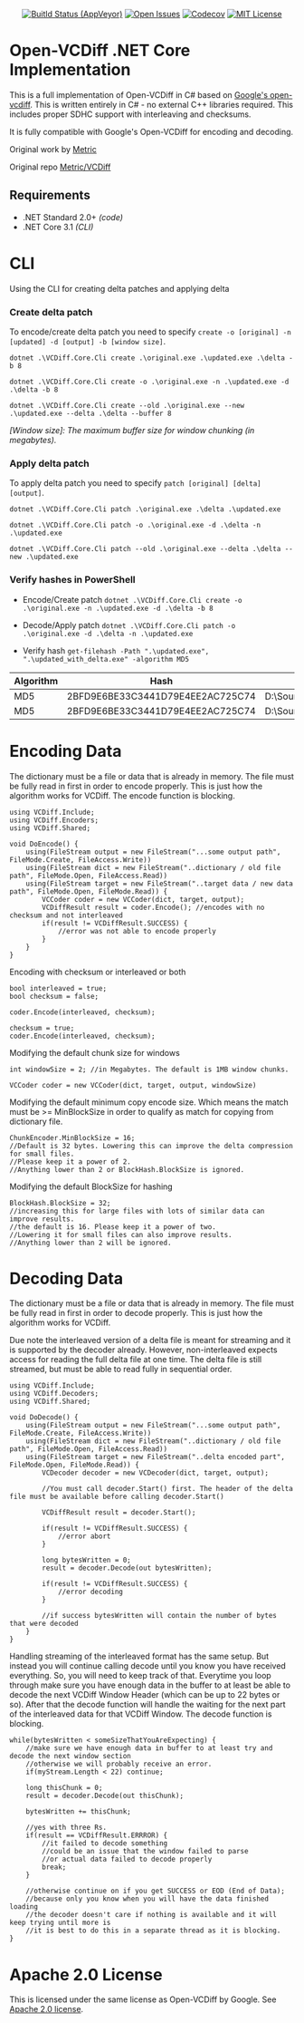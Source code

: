 <p align="center">
<a href="https://ci.appveyor.com/project/Matthiee/vcdiff-core"><img src="https://ci.appveyor.com/api/projects/status/fr1l0ktyxtofu72e?svg=true" alt="Buitld Status (AppVeyor)"></a>
<a href="https://github.com/MatthiWare/VCDiff.Core/issues"><img src="https://img.shields.io/github/issues/MatthiWare/VCDiff.Core.svg" alt="Open Issues"></a>
<a href="https://codecov.io/gh/MatthiWare/VCDiff.Core"><img src="https://codecov.io/gh/MatthiWare/VCDiff.Core/branch/master/graph/badge.svg" alt="Codecov" /></a>
<a href="https://tldrlegal.com/license/apache-license-2.0-(apache-2.0)"><img src="https://img.shields.io/badge/license-apache%202.0-blue.svg" alt="MIT License"></a>
</p>

# Open-VCDiff .NET Core Implementation

This is a full implementation of Open-VCDiff in C# based on [Google's open-vcdiff](https://github.com/google/open-vcdiff). This is written entirely in C# - no external C++ libraries required. This includes proper SDHC support with interleaving and checksums. 

It is fully compatible with Google's Open-VCDiff for encoding and decoding. 

Original work by [Metric](https://github.com/Metric)

Original repo [Metric/VCDiff](https://github.com/Metric/VCDiff)

## Requirements
- .NET Standard 2.0+ _(code)_
- .NET Core 3.1 _(CLI)_

# CLI

Using the CLI for creating delta patches and applying delta

### Create delta patch

To encode/create delta patch you need to specify `create -o [original] -n [updated] -d [output] -b [window size]`.

`dotnet .\VCDiff.Core.Cli create .\original.exe .\updated.exe .\delta -b 8`

`dotnet .\VCDiff.Core.Cli create -o .\original.exe -n .\updated.exe -d .\delta -b 8`

`dotnet .\VCDiff.Core.Cli create --old .\original.exe --new .\updated.exe --delta .\delta --buffer 8`

_[Window size]: The maximum buffer size for window chunking (in megabytes)._

### Apply delta patch

To apply delta patch you need to specify `patch [original] [delta] [output]`.

`dotnet .\VCDiff.Core.Cli patch .\original.exe .\delta .\updated.exe`

`dotnet .\VCDiff.Core.Cli patch -o .\original.exe -d .\delta -n .\updated.exe`

`dotnet .\VCDiff.Core.Cli patch --old .\original.exe --delta .\delta --new .\updated.exe`


### Verify hashes in PowerShell

- Encode/Create patch
`dotnet .\VCDiff.Core.Cli create -o .\original.exe -n .\updated.exe -d .\delta -b 8`

- Decode/Apply patch
`dotnet .\VCDiff.Core.Cli patch -o .\original.exe -d .\delta -n .\updated.exe`

- Verify hash
`get-filehash -Path ".\updated.exe", ".\updated_with_delta.exe" -algorithm MD5`


| Algorithm | Hash                             | Path                                                                           |          |
|-----------|----------------------------------|--------------------------------------------------------------------------------|----------|
| MD5       | 2BFD9E6BE33C3441D79E4EE2AC725C74 | D:\Source\Repos\VCDiff.Core\VCDiff.Core.Cli\bin\publish\updated.exe            | Original |
| MD5       | 2BFD9E6BE33C3441D79E4EE2AC725C74 | D:\Source\Repos\VCDiff.Core\VCDiff.Core.Cli\bin\publish\updated_with_delta.exe | Patched  |



# Encoding Data
The dictionary must be a file or data that is already in memory. The file must be fully read in first in order to encode properly. This is just how the algorithm works for VCDiff. The encode function is blocking.

```
using VCDiff.Include;
using VCDiff.Encoders;
using VCDiff.Shared;

void DoEncode() {
    using(FileStream output = new FileStream("...some output path", FileMode.Create, FileAccess.Write))
    using(FileStream dict = new FileStream("..dictionary / old file path", FileMode.Open, FileAccess.Read))
    using(FileStream target = new FileStream("..target data / new data path", FileMode.Open, FileMode.Read)) {
        VCCoder coder = new VCCoder(dict, target, output);
        VCDiffResult result = coder.Encode(); //encodes with no checksum and not interleaved
        if(result != VCDiffResult.SUCCESS) {
            //error was not able to encode properly
        }
    }
}

```

Encoding with checksum or interleaved or both
```
bool interleaved = true;
bool checksum = false;

coder.Encode(interleaved, checksum);

checksum = true;
coder.Encode(interleaved, checksum);
```

Modifying the default chunk size for windows

```
int windowSize = 2; //in Megabytes. The default is 1MB window chunks.

VCCoder coder = new VCCoder(dict, target, output, windowSize)
```

Modifying the default minimum copy encode size. Which means the match must be >= MinBlockSize in order to qualify as match for copying from dictionary file.
```
ChunkEncoder.MinBlockSize = 16; 
//Default is 32 bytes. Lowering this can improve the delta compression for small files. 
//Please keep it a power of 2.
//Anything lower than 2 or BlockHash.BlockSize is ignored.
```

Modifying the default BlockSize for hashing
```
BlockHash.BlockSize = 32; 
//increasing this for large files with lots of similar data can improve results.
//the default is 16. Please keep it a power of two. 
//Lowering it for small files can also improve results. 
//Anything lower than 2 will be ignored.
```

# Decoding Data
The dictionary must be a file or data that is already in memory. The file must be fully read in first in order to decode properly. This is just how the algorithm works for VCDiff.

Due note the interleaved version of a delta file is meant for streaming and it is supported by the decoder already. However, non-interleaved expects access for reading the full delta file at one time. The delta file is still streamed, but must be able to read fully in sequential order.

```
using VCDiff.Include;
using VCDiff.Decoders;
using VCDiff.Shared;

void DoDecode() {
    using(FileStream output = new FileStream("...some output path", FileMode.Create, FileAccess.Write))
    using(FileStream dict = new FileStream("..dictionary / old file path", FileMode.Open, FileAccess.Read))
    using(FileStream target = new FileStream("..delta encoded part", FileMode.Open, FileMode.Read)) {
        VCDecoder decoder = new VCDecoder(dict, target, output);

        //You must call decoder.Start() first. The header of the delta file must be available before calling decoder.Start()

        VCDiffResult result = decoder.Start();

        if(result != VCDiffResult.SUCCESS) {
            //error abort
        }

        long bytesWritten = 0;
        result = decoder.Decode(out bytesWritten);

        if(result != VCDiffResult.SUCCESS) {
            //error decoding
        }

        //if success bytesWritten will contain the number of bytes that were decoded
    }
}

```

Handling streaming of the interleaved format has the same setup. But instead you will continue calling decode until you know you have received everything. So, you will need to keep track of that. Everytime you loop through make sure you have enough data in the buffer to at least be able to decode the next VCDiff Window Header (which can be up to 22 bytes or so). After that the decode function will handle the waiting for the next part of the interleaved data for that VCDiff Window. The decode function is blocking.

```
while(bytesWritten < someSizeThatYouAreExpecting) {
    //make sure we have enough data in buffer to at least try and decode the next window section
    //otherwise we will probably receive an error.
    if(myStream.Length < 22) continue; 

    long thisChunk = 0;
    result = decoder.Decode(out thisChunk);

    bytesWritten += thisChunk;

    //yes with three Rs.
    if(result == VCDiffResult.ERRROR) {
        //it failed to decode something
        //could be an issue that the window failed to parse
        //or actual data failed to decode properly
        break;
    }

    //otherwise continue on if you get SUCCESS or EOD (End of Data);
    //because only you know when you will have the data finished loading
    //the decoder doesn't care if nothing is available and it will keep trying until more is
    //it is best to do this in a separate thread as it is blocking.
}
```

# Apache 2.0 License
This is licensed under the same license as Open-VCDiff by Google. See [Apache 2.0 license](http://www.apache.org/licenses/LICENSE-2.0).